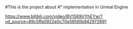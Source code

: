 #This is the project about A* implementation in Unreal Engine

https://www.bilibili.com/video/BV1S69VYhEYw/?vd_source=89c5ffa5922e0c70e56fd0b942972691
